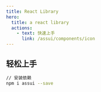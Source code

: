 ```yaml
---
title: React Library
hero:
  title: a react library
  actions:
    - text: 快速上手
      link: /assui/components/icon
---
```


## 轻松上手

```bash
// 安装依赖
npm i assui --save
```

